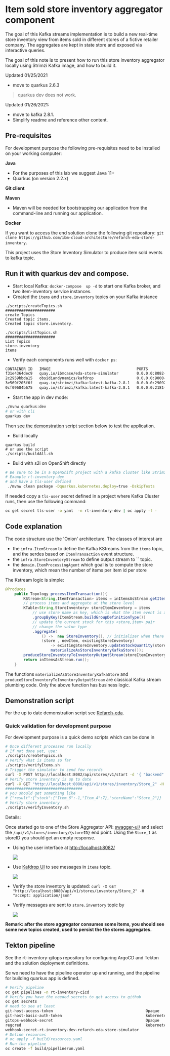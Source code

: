 # Item sold store inventory aggregator component

The goal of this Kafka streams implementation is to build a new real-time 
store inventory view from items sold in different stores of a fictive retailer company. 
The aggregates are kept in state store and exposed via interactive queries.

The goal of this note is to present how to run this store inventory aggregator locally 
using Strimzi Kafka image, and how to build it.

Updated 01/25/2021

* move to quarkus 2.6.3
> quarkus dev   does not work.

Updated 01/26/2021: 

* move to kafka 2.8.1. 
* Simplify readme and reference other content.

## Pre-requisites

For development purpose the following pre-requisites need to be installed on your working computer:

**Java**
- For the purposes of this lab we suggest Java 11+
- Quarkus (on version 2.2.x)

**Git client**

**Maven**
- Maven will be needed for bootstrapping our application from the command-line and running
our application.

**Docker**

If you want to access the end solution clone the following git repository: `git clone https://github.com/ibm-cloud-architecture/refarch-eda-store-inventory`.

This project uses the Store Inventory Simulator to produce item sold events to kafka topic.

## Run it with quarkus dev and compose.

* Start local Kafka: `docker-compose  up -d` to start one Kafka broker, and two item-inventory service instances. 
* Created the `items` and `store.inventory` topics on your Kafka instance
 
 ```shell
 ./scripts/createTopics.sh 
######################
 create Topics
Created topic items.
Created topic store.inventory.

./scripts/listTopics.sh 
######################
 List Topics
store.inventory
items
 ```

* Verify each components runs well with `docker ps`:

```sh
CONTAINER ID   IMAGE                                      PORTS                     NAMES
f31e4364dec9   quay.io/ibmcase/eda-store-simulator        0.0.0.0:8082->8080/tcp    storesimulator
2c2959bbda15   obsidiandynamics/kafdrop                   0.0.0.0:9000->9000/tcp    kafdrop
3e569f205f6f   quay.io/strimzi/kafka:latest-kafka-2.8.1   0.0.0.0:29092->9092/tcp   kafka
0cf09684b675   quay.io/strimzi/kafka:latest-kafka-2.8.1   0.0.0.0:2181->2181/tcp    zookeeper
```

* Start the app in dev mode: 

```sh
./mvnw quarkus:dev
# or with cli
quarkus dev
```

Then [see the demonstration](#demonstration-script) script section below to test the application.

* Build locally

```
quarkus build
# or use the script
./scripts/buildAll.sh
```

* Build with s2i on OpenShift directly

```sh
# Be sure to be in a OpenShift project with a kafka cluster like Strimzi up and running,
# Example rt-inventory-dev
# and have a tls-user defined
 ./mvnw clean package -Dquarkus.kubernetes.deploy=true -DskipTests
```

If needed copy a `tls-user` secret defined in a project where Kafka Cluster runs, then use
the following command:

```sh
oc get secret tls-user -o yaml  -n rt-inventory-dev | oc apply -f -
```


## Code explanation

The code structure use the 'Onion' architecture. The classes of interest are 

* the `infra.ItemStream` to define the Kafka KStreams from the `items` topic, and the serdes based on `ItemTransaction` event structure.
* the `infra.StoreInventoryStream` to define output stream to `` topic.
* the `domain.ItemProcessingAgent` which goal is to compute the store inventory, which mean the number of items per item id per store

The Kstream logic is simple:

```java
@Produces
    public Topology processItemTransaction(){
        KStream<String,ItemTransaction> items = inItemsAsStream.getItemStreams();     
        // process items and aggregate at the store level 
        KTable<String,StoreInventory> storeItemInventory = items
            // use store name as key, which is what the item event is also using
            .groupByKey(ItemStream.buildGroupDefinitionType())
            // update the current stock for this <store,item> pair
            // change the value type
            .aggregate(
                () ->  new StoreInventory(), // initializer when there was no store in the table
                (store , newItem, existingStoreInventory) 
                    -> existingStoreInventory.updateStockQuantity(store,newItem), 
                    materializeAsStoreInventoryKafkaStore());       
        produceStoreInventoryToInventoryOutputStream(storeItemInventory);
        return inItemsAsStream.run();
    }
```

The functions `materializeAsStoreInventoryKafkaStore` and `produceStoreInventoryToInventoryOutputStream` are classical Kafka stream plumbing code.
Only the above function has business logic.

## Demonstration script

For the up to date demonstration script see [Refarch-eda](https://ibm-cloud-architecture.github.io/refarch-eda/scenarios/realtime-inventory/#demonstration-script-for-the-solution).

### Quick validation for development purpose

For development purpose is a quick demo scripts which can be done in 

```sh
# Once different processes run locally
# If not done yet, use:
./scripts/createTopics.sh
# Verify what is items so far
./scripts/verifyItems.sh
# Trigger the simulator to send few records
curl -X POST http://localhost:8082/api/stores/v1/start -d '{ "backend": "KAFKA","records": 20}'
# Verify store inventory is up to date
curl -X GET "http://localhost:8080/api/v1/stores/inventory/Store_2" -H  "accept: application/json"
##################################
# you should get something like
# {"result":{"stock":{"Item_6":-1,"Item_4":7},"storeName":"Store_2"}}
# Verify store inventory
./scripts/verifyInventory.sh
```

Details:

Once started go to one of the Store Aggregator API: [swagger-ui/](http://localhost:8080/q/swagger-ui/) and select
the `​/api​/v1​/stores​/inventory​/{storeID}` end point. Using the `Store_1` as storeID you should get an empty response.

* Using the user interface at [http://localhost:8082/](http://localhost:8082/)

  ![](./docs/store_simulator.png)

* Use [Kafdrop UI](http://localhost:9000/) to see messages in `items` topic.

  ![](./docs/kafdrop_items.png)

* Verify the store inventory is updated: `curl -X GET "http://localhost:8080/api/v1/stores/inventory/Store_2" -H  "accept: application/json"`
* Verify messages are sent to `store.inventory` topic by 

  ![](./docs/kafdrop_store_inventory.png)

**Remark: after the store aggregator consumes some items, you should see some new topics created, used to persist the 
the stores aggregates.**


## Tekton pipeline

See the rt-inventory-gitops repository for configuring ArgoCD and Tekton and the solution deployment
definitions.

Se we need to have the pipeline operator up and running, and the pipeline for building quarkus app is defined.

```sh
# Verify pipeline 
oc get pipelines -n rt-inventory-cicd
# Verify you have the needed secrets to get access to github
oc get secrets
# need to see at least
git-host-access-token                                         Opaque                                1      4m8s
git-host-basic-auth-token                                     kubernetes.io/basic-auth              2      4m6s
gitops-webhook-secret                                         Opaque                                1      4m4s
regcred                                                       kubernetes.io/dockerconfigjson        1      12m
webhook-secret-rt-inventory-dev-refarch-eda-store-simulator 
# Define resources
# oc apply -f build/resources.yaml
# Run the pipeline
oc create -f build/pipelinerun.yaml

```